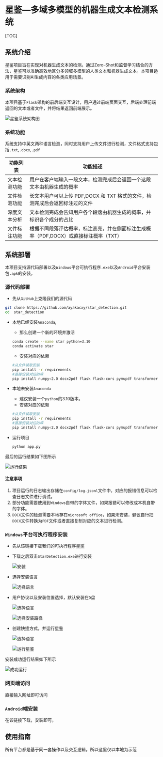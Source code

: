 # 星鉴—多域多模型的机器生成文本检测系统

[TOC]

## 系统介绍

星鉴项目旨在实现对机器生成文本的检测。通过Zero-Shot和监督学习结合的方法，星鉴可以准确高效地区分多领域多模型的人类文本和机器生成文本。本项目适用于需要识别AI生成内容的各类应用场景。

### 系统架构

本项目基于`Flask`架构的前后端交互设计，用户通过前端页面交互，后端处理前端返回的文本或者文件，并将结果返回前端展示。

![星鉴系统架构图](figures\system_architecture_diagram.jpg)

### 系统功能

系统支持中英文两种语言检测，同时支持用户上传文件进行检测，文件格式支持包括`.txt`,`.docx`,`.pdf`

| 功能列表     | 功能描述                                                     |
| ------------ | ------------------------------------------------------------ |
| 文本检测功能 | 用户在客户端输入一段文本，检测完成后会返回一个这段文本由机器生成的概率 |
| 文件检测功能 | 长文本用户可以上传 PDF,DOCX 和 TXT 格式的文件，检测完成后会返回标注过的文件 |
| 深度文本分析 | 文本检测完成会告知用户各个段落由机器生成的概率，并标识各个成分的占比 |
| 文件标注功能 | 根据不同段落评估概率，标注高亮，并在侧面标注生成概率（PDF,DOCX）或直接标注概率（TXT） |

## 系统部署

本项目支持源代码部署以及`Windows`平台可执行程序`.exe`以及`Android`平台安装包`.apk`的安装。

### 源代码部署

- 先从`GitHub`上克隆我们的源代码

```bash
git clone https://github.com/ayakacxy/star_detection.git
cd  star_detection
```

- 本地已经安装`Anaconda`,

  - 那么创建一个新的环境并激活

  ```bash
  conda create --name star python=3.10
  conda activate star
  ```

  - 安装对应的依赖

  ```bash
  #从文件读取安装
  pip install -r requirements
  #直接安装对应的库
  pip install numpy<2.0 docx2pdf flask flask-cors pymupdf transformers torch pypdf2 reportlab matplotlib svglib requests tqdm PySide6
  ```

- 本地未安装`Anaconda`

  - 建议安装一个`python`的3.10版本。
  - 安装对应的依赖

  ```bash
  #从文件读取安装
  pip install -r requirements
  #直接安装对应的库
  pip install numpy<2.0 docx2pdf flask flask-cors pymupdf transformers torch pypdf2 reportlab matplotlib svglib requests tqdm PySide6
  ```

- 运行项目

  ```bash
  python app.py
  ```

最后的运行结果如下图所示

![运行结果](figures\execution_result.png)

#### 注意事项

1. 项目运行的日志输出存储在`config/log.jsonl`文件中，对应的报错信息可以检查日志文件进行调试。
2. 部分功能需要使用到`Windows`自带的字体文件，如果报错可以修改成本机自带的字体。
3. `DOCX`文件的检测需要本地存在`microsoft office`，如果未安装，健议自行把`DOCX`文件转换为`PDF`文件或者直接复制对应的文本进行检测。

###  `Windows`平台可执行程序安装

- 先从该链接下载我们的可执行程序[星鉴](https://rec.ustc.edu.cn/share/45b5f090-4bfa-11ef-81e7-0fc80e73d6c5)

- 下载之后双击`StarDetection.exe`进行安装

  ![安装](figures/installation.png)

- 选择安装语言

  ![选择语言](figures\select_language.png)

- 用户协议以及安装位置选择，默认安装在`D`盘

  ![选择语言](figures\select_language.png)

  ![选择安装路径](figures\select_installation_path.png)

- 创建快捷方式，并运行星鉴

  ![选择语言](figures\create_shortcut.png)

  ![运行星鉴](figures\run_star_detection.png)

安装成功运行结果如下所示

![成功运行](figures\successful_execution.png)

### 网页端访问

直接输入网址即可访问

### `Android`端安装

在该链接下载，安装即可。

## 使用指南

所有平台都是基于同一套操作以及交互逻辑，所以这里仅以本地为示范
